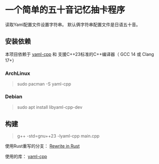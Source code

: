 # 一个简单的五十音记忆抽卡程序

读取Yaml配置文件设置字符串。
默认俩字符串配置文件是日语五十音。

## 安装依赖
本项目依赖于 [yaml-cpp](https://github.com/jbeder/yaml-cpp) 和 支援C++23标准的C++编译器（ GCC 14 或 Clang 17+）

### ArchLinux

> sudo pacman -S yaml-cpp

### Debian

> sudo apt install libyaml-cpp-dev

## 构建

> g++ -std=gnu++23 -lyaml-cpp main.cpp

使用Rust重写的分支：
[Rewrite in Rust](https://github.com/Creeper-xie/flashcard/tree/rust)


使用的库：
[yaml-cpp](https://github.com/jbeder/yaml-cpp)
